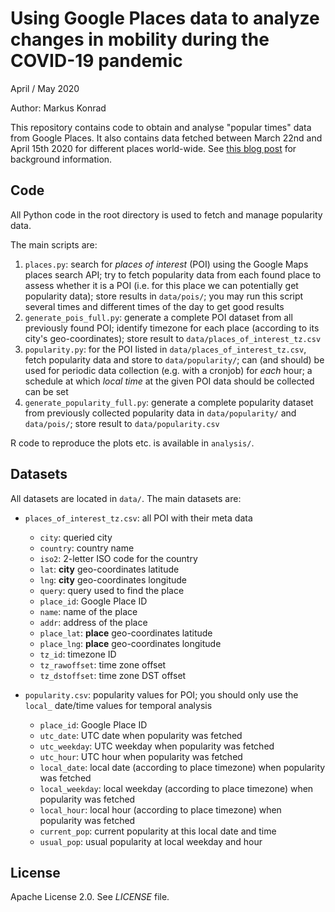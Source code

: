 # Using Google Places data to analyze changes in mobility during the COVID-19 pandemic

April / May 2020

Author: Markus Konrad

This repository contains code to obtain and analyse "popular times" data from Google Places. It also contains data fetched between March 22nd and April 15th 2020 for different places world-wide. See [this blog post](https://datascience.blog.wzb.eu/2020/05/11/using-google-places-data-to-analyze-changes-in-mobility-during-the-covid-19-pandemic/) for background information.


## Code

All Python code in the root directory is used to fetch and manage popularity data.

The main scripts are:

1. `places.py`: search for *places of interest* (POI) using the Google Maps places search API; try to fetch popularity data from each found place to assess whether it is a POI (i.e. for this place we can potentially get popularity data); store results in `data/pois/`; you may run this script several times and different times of the day to get good results
2. `generate_pois_full.py`: generate a complete POI dataset from all previously found POI; identify timezone for each place (according to its city's geo-coordinates); store result to `data/places_of_interest_tz.csv`
3. `popularity.py`: for the POI listed in `data/places_of_interest_tz.csv`, fetch popularity data and store to `data/popularity/`; can (and should) be used for periodic data collection (e.g. with a cronjob) for *each* hour; a schedule at which *local time* at the given POI data should be collected can be set
4. `generate_popularity_full.py`: generate a complete popularity dataset from previously collected popularity data in `data/popularity/` and `data/pois/`; store result to `data/popularity.csv`

R code to reproduce the plots etc. is available in `analysis/`.

## Datasets

All datasets are located in `data/`. The main datasets are:

- `places_of_interest_tz.csv`: all POI with their meta data
    - `city`: queried city
    - `country`: country name
    - `iso2`: 2-letter ISO code for the country
    - `lat`: **city** geo-coordinates latitude 
    - `lng`: **city** geo-coordinates longitude
    - `query`: query used to find the place
    - `place_id`: Google Place ID
    - `name`: name of the place
    - `addr`: address of the place
    - `place_lat`: **place** geo-coordinates latitude 
    - `place_lng`: **place** geo-coordinates longitude
    - `tz_id`: timezone ID
    - `tz_rawoffset`: time zone offset
    - `tz_dstoffset`: time zone DST offset

- `popularity.csv`: popularity values for POI; you should only use the `local_` date/time values for temporal analysis
    - `place_id`: Google Place ID
    - `utc_date`: UTC date when popularity was fetched
    - `utc_weekday`: UTC weekday when popularity was fetched
    - `utc_hour`: UTC hour when popularity was fetched
    - `local_date`: local date (according to place timezone) when popularity was fetched
    - `local_weekday`: local weekday (according to place timezone) when popularity was fetched
    - `local_hour`: local hour (according to place timezone) when popularity was fetched
    - `current_pop`: current popularity at this local date and time
    - `usual_pop`: usual popularity at local weekday and hour

## License

Apache License 2.0. See *LICENSE* file.

